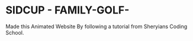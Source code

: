 # SIDCUP - FAMILY-GOLF-
Made this Animated Website By following a tutorial from Sheryians Coding School.
